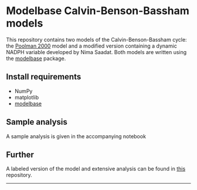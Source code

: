 # Modelbase Calvin-Benson-Bassham models

This repository contains two models of the Calvin-Benson-Bassham cycle: the [Poolman 2000][1] model and a modified version containing a dynamic NADPH variable developed by Nima Saadat. Both models are written using the [modelbase][2] package.


## Install requirements

* NumPy
* matplotlib
* [modelbase][2]


## Sample analysis

A sample analysis is given in the accompanying notebook

## Further

A labeled version of the model and extensive analysis can be found in [this][3] repository.

---

[1]:https://doi.org/10.1093/jexbot/51.suppl_1.319
[2]:https://github.com/QTB-HHU/modelbase
[3]:https://gitlab.com/marvin.vanaalst/labeled-calvin-cycle
